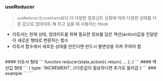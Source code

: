 ### useReducer
>```useReducer```는```useState```보다 더 다양한 컴포넌트 상황에 따라 다양한 상태를 다른 값으로 업데이트 해 주고 싶을 때 사용하는 Hook
+ 리듀서는 현재 상태, 업데이트를 위해 필요한 정보를 담은 액션(action)값을 전달받아 새로운 형태로 변환하는 함수
+ 리듀서 함수에서 새로운 상태를 만든다면 반드시 불변성을 지켜 주여야 함
<br>
#### 리듀서 형태
```
function reducer(state,action){
  return{ ... };
}
```
#### 액션값 형태
```
{
  type: 'INCREMENT',
  //다른값이 필요하다면 추가로 들어감
}
```
### example
```
```
